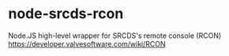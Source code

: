 node-srcds-rcon
===============

Node.JS high-level wrapper for SRCDS's remote console (RCON) https://developer.valvesoftware.com/wiki/RCON


